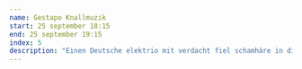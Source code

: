 ```yaml
---
name: Gestapo Knallmuzik
start: 25 september 18:15
end: 25 september 19:15
index: 5
description: "Einen Deutsche elektrio mit verdacht fiel schamhäre in die broeche. Sind zie die anonieme bastäärdkinders von Kraftwerk oder die hitsige minaärs von Angela Merkel? Tophits zoäls ‘Schüren mit ein Schürpapier’ und ‘Twaletpapier Gescheurdt’ gehen over zerh herkenbäre unterwerpen. Leren zie die teksten marh vonbuiten, want sie zint ganz das moeite!"
---
```

